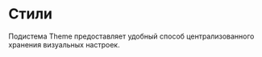 # Стили

Подистема Theme предоставляет удобный способ централизованного хранения визуальных настроек.